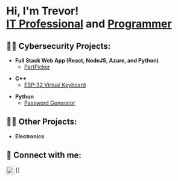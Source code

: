 <h1>Hi, I'm Trevor! <br/><a href="https://www.linkedin.com/in/trevormartes">IT Professional</a> and <a href="https://github.com/trevboy">Programmer</a> </h1>

<h2>👨‍💻 Cybersecurity Projects:</h2>

<!-- - <b>Data Structures and Algorithms Practice (AlgoExpert)</b>
  - [Praciting DS & Algos in Python]('insert link') --> 
- <b>Full Stack Web App (React, NodeJS, Azure, and Python)</b>
  - [PartPicker](https://github.com/trevboy/CarPartPicker.git)
<!-- - <b>PowerShell</b>
  - [Windows EventLog: Failed RDP Logins Source IP to full GeoData Conversion]('insert link')
  - [Active Directory Bulk User Creation]('insert link')
  - [FIM (File Integrity Monitor)]('insert link') -->
- <b>C++</b>
  - [ESP-32 Virtual Keyboard](https://github.com/trevboy/Virtual_Keyboard-ESP_32.git)
<!--  - [Ransomware Proof of Concept (Encrypter)]('insert link')
  - [Ransomware Proof of Concept (Decrypter)]('insert link') -->
- <b>Python</b>
  - [Password Generator](https://github.com/trevboy/PasswordTools/blob/main/PasswordGenerator.py)
 
<h2>👨‍💻 Other Projects:</h2>

- <b>Electronics</b>
 <!-- - [Lily58 Split Keyboard](https://github.com/trevboy/8bit_Lily.git) -->

<!-- <h2>📺 Popular YouTube Videos</h2>

- [Lilygo T-enable]('Insert link')
- [SEIM and Cloud infrastructure]('Insert link')
- [Home lab]('Insert link')
- [Network/Vulnerability Scanner (Python)]('Insert link')
- [My experience at WGU]('Insert link') -->

<h2> 🤳 Connect with me:</h2>

<!-- [<img align="left" alt="     | YouTube" width="22px" src="https://cdn.jsdelivr.net/npm/simple-icons@v3/icons/youtube.svg" />][youtube] -->
<!-- [<img align="left" alt="Trevor Martes | LinkedIn" width="22px" src="https://cdn.jsdelivr.net/npm/simple-icons@v3/icons/linkedin.svg" />] -->
[<img align="left" alt="Trevor Martes | LinkedIn" width="22px" src="https://github.com/user-attachments/assets/c04c4828-2c83-4853-bafc-c15596220b9e" />]
<!-- [youtube]: https://www.youtube.com/c/ -->
[linkedin]: https://linkedin.com/in/trevormartes

<!--

Here are some ideas to get you started:

- 🔭 I’m currently working on ...
- 🌱 I’m currently learning ...
- 👯 I’m looking to collaborate on ...
- 🤔 I’m looking for help with ...
- 💬 Ask me about ...
- 📫 How to reach me: ...
- 😄 Pronouns: ...
- ⚡ Fun fact: ...
-->
